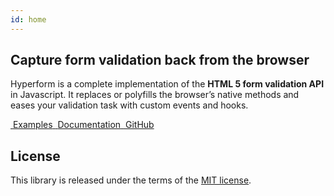 ```yaml
---
id: home
---
```

## Capture form validation back from the browser

Hyperform is a complete implementation of the **HTML 5 form validation API**
in Javascript. It replaces or polyfills the browser’s native methods and
eases your validation task with custom events and hooks.

<div class="max">
  <a class="max__l" href="examples.html">
    <img src="https://assets-cdn.github.com/images/icons/emoji/unicode/1f527.png" alt="" class="max__i">
    <span class="max__t">Examples</span>
  </a>
  <a class="max__l" href="docs/">
    <img src="https://assets-cdn.github.com/images/icons/emoji/unicode/1f4d6.png" alt="" class="max__i">
    <span class="max__t">Documentation</span>
  </a>
  <a class="max__l" href="https://github.com/hyperform/hyperform/">
    <img src="https://assets-cdn.github.com/images/icons/emoji/octocat.png" alt="" class="max__i">
    <span class="max__t">GitHub</span>
  </a>
</div>

## License

This library is released under the terms of the [MIT
license](https://github.com/hyperform/hyperform/LICENSE.md).
